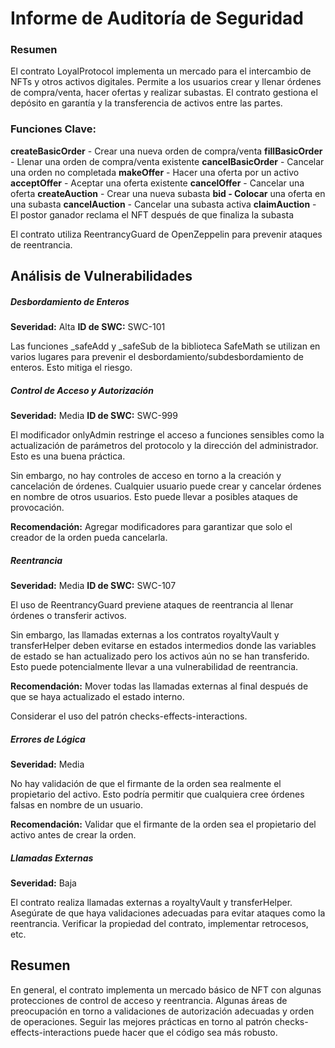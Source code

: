# Informe de Auditoría de Seguridad

### Resumen

El contrato LoyalProtocol implementa un mercado para el intercambio de NFTs y otros activos digitales. Permite a los usuarios crear y llenar órdenes de compra/venta, hacer ofertas y realizar subastas. El contrato gestiona el depósito en garantía y la transferencia de activos entre las partes.

### Funciones Clave:

**createBasicOrder** - Crear una nueva orden de compra/venta
**fillBasicOrder** - Llenar una orden de compra/venta existente
**cancelBasicOrder** - Cancelar una orden no completada
**makeOffer** - Hacer una oferta por un activo
**acceptOffer** - Aceptar una oferta existente
**cancelOffer** - Cancelar una oferta
**createAuction** - Crear una nueva subasta
**bid - Colocar** una oferta en una subasta
**cancelAuction** - Cancelar una subasta activa
**claimAuction** - El postor ganador reclama el NFT después de que finaliza la subasta

El contrato utiliza ReentrancyGuard de OpenZeppelin para prevenir ataques de reentrancia.

## Análisis de Vulnerabilidades

##### Desbordamiento de Enteros
**Severidad:** Alta
**ID de SWC:** SWC-101

Las funciones _safeAdd y _safeSub de la biblioteca SafeMath se utilizan en varios lugares para prevenir el desbordamiento/subdesbordamiento de enteros. Esto mitiga el riesgo.

##### Control de Acceso y Autorización
**Severidad:** Media
**ID de SWC:** SWC-999

El modificador onlyAdmin restringe el acceso a funciones sensibles como la actualización de parámetros del protocolo y la dirección del administrador. Esto es una buena práctica.

Sin embargo, no hay controles de acceso en torno a la creación y cancelación de órdenes. Cualquier usuario puede crear y cancelar órdenes en nombre de otros usuarios. Esto puede llevar a posibles ataques de provocación.

**Recomendación:** Agregar modificadores para garantizar que solo el creador de la orden pueda cancelarla.

##### Reentrancia
**Severidad:** Media
**ID de SWC:** SWC-107

El uso de ReentrancyGuard previene ataques de reentrancia al llenar órdenes o transferir activos.

Sin embargo, las llamadas externas a los contratos royaltyVault y transferHelper deben evitarse en estados intermedios donde las variables de estado se han actualizado pero los activos aún no se han transferido. Esto puede potencialmente llevar a una vulnerabilidad de reentrancia.

**Recomendación:** Mover todas las llamadas externas al final después de que se haya actualizado el estado interno.

Considerar el uso del patrón checks-effects-interactions.

##### Errores de Lógica
**Severidad:** Media

No hay validación de que el firmante de la orden sea realmente el propietario del activo. Esto podría permitir que cualquiera cree órdenes falsas en nombre de un usuario.

**Recomendación:** Validar que el firmante de la orden sea el propietario del activo antes de crear la orden.

##### Llamadas Externas
**Severidad:** Baja

El contrato realiza llamadas externas a royaltyVault y transferHelper. Asegúrate de que haya validaciones adecuadas para evitar ataques como la reentrancia. Verificar la propiedad del contrato, implementar retrocesos, etc.

## Resumen

En general, el contrato implementa un mercado básico de NFT con algunas protecciones de control de acceso y reentrancia. Algunas áreas de preocupación en torno a validaciones de autorización adecuadas y orden de operaciones. Seguir las mejores prácticas en torno al patrón checks-effects-interactions puede hacer que el código sea más robusto.